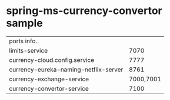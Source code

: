 # spring-ms-currency-convertor sample

<table>
<body>
<tr>
<td colspan="2" >ports info..</td>
</tr>
<tr>
<td>limits-service</td>
<td>7070</td>
</tr>
<tr>
<td>currency-cloud.config.service</td>
<td>7777</td>
</tr>
<tr>
<td>currency-eureka-naming-netflix-server</td>
<td>8761</td>
</tr>
<tr>
<td>currency-exchange-service</td>
<td>7000,7001</td>
</tr>
<tr>
<td>currency-convertor-service</td>
<td>7100</td>
</tr>
</body>
</table>
